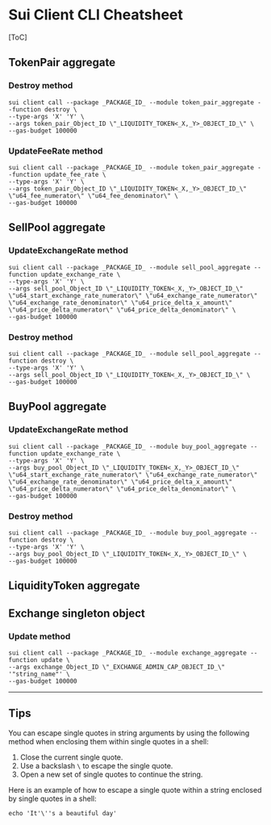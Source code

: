 # Sui Client CLI Cheatsheet

[ToC]

## TokenPair aggregate

### Destroy method

```shell
sui client call --package _PACKAGE_ID_ --module token_pair_aggregate --function destroy \
--type-args 'X' 'Y' \
--args token_pair_Object_ID \"_LIQUIDITY_TOKEN<_X,_Y>_OBJECT_ID_\" \
--gas-budget 100000
```

### UpdateFeeRate method

```shell
sui client call --package _PACKAGE_ID_ --module token_pair_aggregate --function update_fee_rate \
--type-args 'X' 'Y' \
--args token_pair_Object_ID \"_LIQUIDITY_TOKEN<_X,_Y>_OBJECT_ID_\" \"u64_fee_numerator\" \"u64_fee_denominator\" \
--gas-budget 100000
```

## SellPool aggregate

### UpdateExchangeRate method

```shell
sui client call --package _PACKAGE_ID_ --module sell_pool_aggregate --function update_exchange_rate \
--type-args 'X' 'Y' \
--args sell_pool_Object_ID \"_LIQUIDITY_TOKEN<_X,_Y>_OBJECT_ID_\" \"u64_start_exchange_rate_numerator\" \"u64_exchange_rate_numerator\" \"u64_exchange_rate_denominator\" \"u64_price_delta_x_amount\" \"u64_price_delta_numerator\" \"u64_price_delta_denominator\" \
--gas-budget 100000
```

### Destroy method

```shell
sui client call --package _PACKAGE_ID_ --module sell_pool_aggregate --function destroy \
--type-args 'X' 'Y' \
--args sell_pool_Object_ID \"_LIQUIDITY_TOKEN<_X,_Y>_OBJECT_ID_\" \
--gas-budget 100000
```

## BuyPool aggregate

### UpdateExchangeRate method

```shell
sui client call --package _PACKAGE_ID_ --module buy_pool_aggregate --function update_exchange_rate \
--type-args 'X' 'Y' \
--args buy_pool_Object_ID \"_LIQUIDITY_TOKEN<_X,_Y>_OBJECT_ID_\" \"u64_start_exchange_rate_numerator\" \"u64_exchange_rate_numerator\" \"u64_exchange_rate_denominator\" \"u64_price_delta_x_amount\" \"u64_price_delta_numerator\" \"u64_price_delta_denominator\" \
--gas-budget 100000
```

### Destroy method

```shell
sui client call --package _PACKAGE_ID_ --module buy_pool_aggregate --function destroy \
--type-args 'X' 'Y' \
--args buy_pool_Object_ID \"_LIQUIDITY_TOKEN<_X,_Y>_OBJECT_ID_\" \
--gas-budget 100000
```

## LiquidityToken aggregate

## Exchange singleton object

### Update method

```shell
sui client call --package _PACKAGE_ID_ --module exchange_aggregate --function update \
--args exchange_Object_ID \"_EXCHANGE_ADMIN_CAP_OBJECT_ID_\" '"string_name"' \
--gas-budget 100000
```


---

## Tips

You can escape single quotes in string arguments by using the following method when enclosing them within single quotes in a shell:

1. Close the current single quote.
2. Use a backslash `\` to escape the single quote.
3. Open a new set of single quotes to continue the string.

Here is an example of how to escape a single quote within a string enclosed by single quotes in a shell:

```shell
echo 'It'\''s a beautiful day'
```

